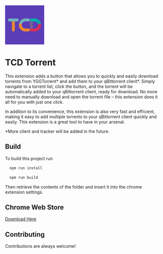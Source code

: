 
![Logo](src/assets/img/icon-128.png)


# TCD Torrent

This extension adds a button that allows you to quickly and easily download torrents from YGGTorrent* and add them to your qBittorrent client*. Simply navigate to a torrent list, click the button, and the torrent will be automatically added to your qBittorrent client, ready for download. No more need to manually download and open the torrent file – this extension does it all for you with just one click.

In addition to its convenience, this extension is also very fast and efficient, making it easy to add multiple torrents to your qBittorrent client quickly and easily. This extension is a great tool to have in your arsenal.

*More client and tracker will be added in the future.

## Build

To build this project run

```bash
  npm run install
```

```bash
  npm run build
```

Then retrieve the contents of the folder and insert it into the chrome extension settings.


## Chrome Web Store


[Download Here](https://chrome.google.com/webstore/detail/tcd-torrent/khhofakagmjlolaepeocgniigdkdghjc)


## Contributing

Contributions are always welcome!
